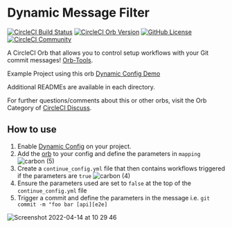 # Dynamic Message Filter

[![CircleCI Build Status](https://circleci.com/gh/danielholdsworth/dynamic-message-filter.svg?style=shield "CircleCI Build Status")](https://circleci.com/gh/danielholdsworth/dynamic-message-filter) [![CircleCI Orb Version](https://badges.circleci.com/orbs/danielholdsworth/dynamic-message-filter.svg)](https://circleci.com/orbs/registry/orb/danielholdsworth/dynamic-message-filter) [![GitHub License](https://img.shields.io/badge/license-MIT-lightgrey.svg)](https://raw.githubusercontent.com/danielholdsworth/dynamic-message-filter/master/LICENSE) [![CircleCI Community](https://img.shields.io/badge/community-CircleCI%20Discuss-343434.svg)](https://discuss.circleci.com/c/ecosystem/orbs)


A CircleCI Orb that allows you to control setup workflows with your Git commit messages! [Orb-Tools](https://circleci.com/orbs/registry/orb/circleci/orb-tools).

Example Project using this orb [Dynamic Config Demo](https://github.com/danielholdsworth/dynamic_config_demo)

Additional READMEs are available in each directory.

For further questions/comments about this or other orbs, visit the Orb Category of [CircleCI Discuss](https://discuss.circleci.com/c/orbs).

## How to use

1. Enable [Dynamic Config](https://circleci.com/docs/2.0/dynamic-config/) on your project.
2. Add the [orb](https://circleci.com/developer/orbs/orb/danielholdsworth/dynamic-message-filter) to your config and define the parameters in `mapping`
![carbon (5)](https://user-images.githubusercontent.com/25537601/163356392-06d03e38-9830-4a24-870a-67a7d089cfa5.png)
3. Create a `continue_config.yml` file that then contains workflows triggered if the parameters are `true`
![carbon (4)](https://user-images.githubusercontent.com/25537601/163356412-faa14861-d9e0-4d1b-ae53-4833a7d2c300.png)
4. Ensure the parameters used are set to `false` at the top of the `continue_config.yml` file
5. Trigger a commit and define the parameters in the message i.e. `git commit -m "foo bar [api][e2e]`

![Screenshot 2022-04-14 at 10 29 46](https://user-images.githubusercontent.com/25537601/163356821-37efe1ad-d180-4f4f-834e-6e539e6c3c0c.png)



